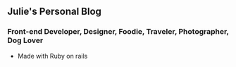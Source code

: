 ## Julie's Personal Blog

### Front-end Developer, Designer, Foodie, Traveler, Photographer, Dog Lover

* Made with Ruby on rails

